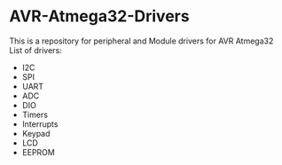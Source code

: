 # AVR-Atmega32-Drivers
This is a repository for peripheral and Module drivers for AVR Atmega32 <br />
List of drivers:<br />
* I2C 
* SPI
* UART
* ADC
* DIO
* Timers
* Interrupts
* Keypad
* LCD
* EEPROM
